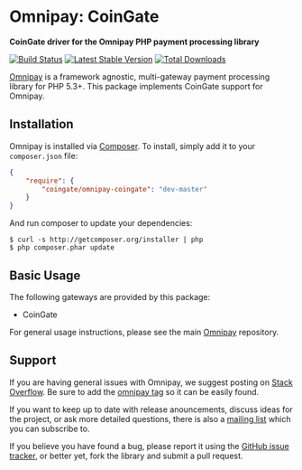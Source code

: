 # Omnipay: CoinGate

**CoinGate driver for the Omnipay PHP payment processing library**

[![Build Status](https://travis-ci.org/coingate/omnipay-coingate.png?branch=master)](https://travis-ci.org/coingate/omnipay-coingate)
[![Latest Stable Version](https://poser.pugx.org/coingate/omnipay-coingate/version.png)](https://packagist.org/packages/coingate/omnipay-coingate)
[![Total Downloads](https://poser.pugx.org/coingate/omnipay-coingate/d/total.png)](https://packagist.org/packages/coingate/omnipay-coingate)

[Omnipay](https://github.com/thephpleague/omnipay) is a framework agnostic, multi-gateway payment
processing library for PHP 5.3+. This package implements CoinGate support for Omnipay.

## Installation

Omnipay is installed via [Composer](http://getcomposer.org/). To install, simply add it
to your `composer.json` file:

```json
{
    "require": {
        "coingate/omnipay-coingate": "dev-master"
    }
}
```

And run composer to update your dependencies:

    $ curl -s http://getcomposer.org/installer | php
    $ php composer.phar update

## Basic Usage

The following gateways are provided by this package:

* CoinGate

For general usage instructions, please see the main [Omnipay](https://github.com/thephpleague/omnipay)
repository.

## Support

If you are having general issues with Omnipay, we suggest posting on
[Stack Overflow](http://stackoverflow.com/). Be sure to add the
[omnipay tag](http://stackoverflow.com/questions/tagged/omnipay) so it can be easily found.

If you want to keep up to date with release anouncements, discuss ideas for the project,
or ask more detailed questions, there is also a [mailing list](https://groups.google.com/forum/#!forum/omnipay) which
you can subscribe to.

If you believe you have found a bug, please report it using the [GitHub issue tracker](https://github.com/coingate/omnipay-coingate/issues),
or better yet, fork the library and submit a pull request.
